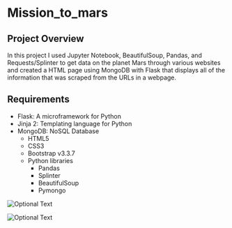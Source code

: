 # Mission_to_mars

## Project Overview

In this project I used Jupyter Notebook, BeautifulSoup, Pandas, and Requests/Splinter to get data on the planet Mars through various websites and created a HTML page using MongoDB with Flask that displays all of the information that was scraped from the URLs in a webpage.

## Requirements

- Flask: A microframework for Python
- Jinja 2: Templating language for Python
- MongoDB: NoSQL Database
    - HTML5
    - CSS3
    - Bootstrap v3.3.7
    - Python libraries
      - Pandas
      - Splinter
      - BeautifulSoup
      - Pymongo



![Optional Text](../master/Images/Image2.png)

![Optional Text](../master/Images/Image1.png)

